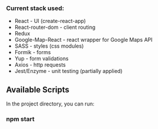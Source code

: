 ### Current stack used:

- React - UI (create-react-app)
- React-router-dom - client routing
- Redux
- Google-Map-React - react wrapper for Google Maps API
- SASS - styles (css modules)
- Formik - forms
- Yup - form validations
- Axios - http requests
- Jest/Enzyme - unit testing (partially applied)

## Available Scripts

In the project directory, you can run:

### npm start
